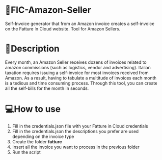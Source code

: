 # 🧾FIC-Amazon-Seller
Self-Invoice generator that from an Amazon invoice creates a self-invoice on the Fatture In Cloud website. Tool for Amazon Sellers. 

# 📗Description
Every month, an Amazon Seller receives dozens of invoices related to amazon commissions (such as logistics, vendor and advertising). 
Italian taxation requires issuing a self-invoice for most invoices received from Amazon. 
As a result, having to tabulate a multitude of invoices each month is a tedious and time consuming process.
Through this tool, you can create all the self-bills for the month in seconds.

# 💻How to use
1. Fill in the credentials.json file with your Fatture in Cloud credentials 
2. Fill in the credentials.json the descriptions you prefer are used depending on the invoice type
3. Create the folder **fatture**
4. Insert all the invoice you want to process in the previous folder
5. Run the script
